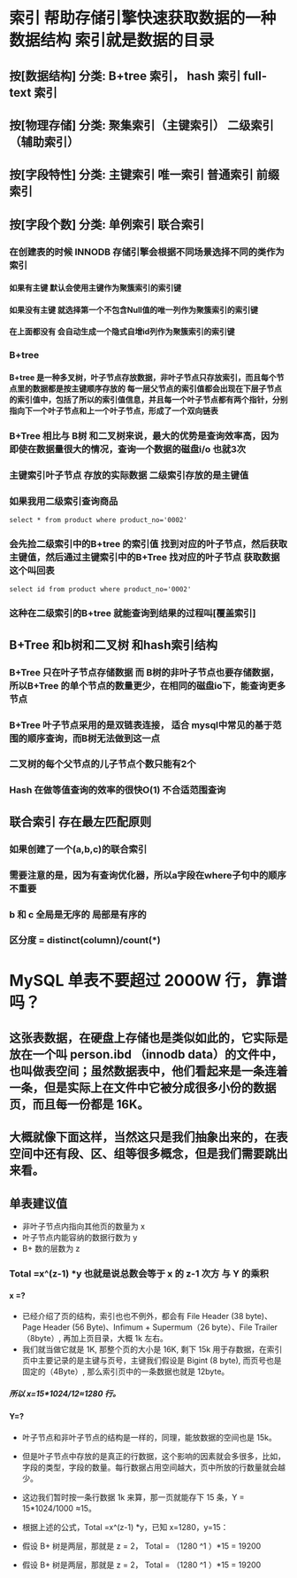 # 索引 帮助存储引擎快速获取数据的一种数据结构 索引就是数据的目录
## 按\[数据结构\] 分类: B+tree 索引， hash 索引  full-text 索引
## 按\[物理存储\] 分类: 聚集索引（主键索引） 二级索引（辅助索引）
## 按\[字段特性\] 分类: 主键索引 唯一索引 普通索引 前缀索引
## 按\[字段个数\] 分类: 单例索引  联合索引

### 在创建表的时候 INNODB 存储引擎会根据不同场景选择不同的类作为索引
#### 如果有主键 默认会使用主键作为聚簇索引的索引键
#### 如果没有主键 就选择第一个不包含Null值的唯一列作为聚簇索引的索引键
#### 在上面都没有 会自动生成一个隐式自增id列作为聚簇索引的索引键

### B+tree
#### B+tree 是一种多叉树，叶子节点存放数据，非叶子节点只存放索引，而且每个节点里的数据都是按主键顺序存放的 每一层父节点的索引值都会出现在下层子节点的索引值中，包括了所以的索引值信息，并且每一个叶子节点都有两个指针，分别指向下一个叶子节点和上一个叶子节点，形成了一个双向链表
### B+Tree 相比与 B树 和二叉树来说，最大的优势是查询效率高，因为即使在数据量很大的情况，查询一个数据的磁盘i/o 也就3次
### 主键索引叶子节点 存放的实际数据  二级索引存放的是主键值 

### 如果我用二级索引查询商品
``` mysql
select * from product where product_no='0002'
```
### 会先捡二级索引中的B+tree 的索引值 找到对应的叶子节点，然后获取主键值，然后通过主键索引中的B+Tree 找对应的叶子节点 获取数据  这个叫回表
``` mysql
select id from product where product_no='0002'
```
### 这种在二级索引的B+tree 就能查询到结果的过程叫\[覆盖索引\]


## B+Tree 和b树和二叉树 和hash索引结构
### B+Tree 只在叶子节点存储数据  而 B树的非叶子节点也要存储数据，所以B+Tree 的单个节点的数量更少，在相同的磁盘io下，能查询更多节点
### B+Tree 叶子节点采用的是双链表连接， 适合 mysql中常见的基于范围的顺序查询，而B树无法做到这一点
### 二叉树的每个父节点的儿子节点个数只能有2个
### Hash 在做等值查询的效率的很快O(1)  不合适范围查询


## 联合索引 存在最左匹配原则
### 如果创建了一个(a,b,c)的联合索引
### 需要注意的是，因为有查询优化器，所以a字段在where子句中的顺序不重要 
### b 和 c 全局是无序的 局部是有序的

### 区分度 = distinct(column)/count(*)


# MySQL 单表不要超过 2000W 行，靠谱吗？

## 这张表数据，在硬盘上存储也是类似如此的，它实际是放在一个叫 person.ibd （innodb data）的文件中，也叫做表空间；虽然数据表中，他们看起来是一条连着一条，但是实际上在文件中它被分成很多小份的数据页，而且每一份都是 16K。
## 大概就像下面这样，当然这只是我们抽象出来的，在表空间中还有段、区、组等很多概念，但是我们需要跳出来看。

## 单表建议值
- 非叶子节点内指向其他页的数量为 x
- 叶子节点内能容纳的数据行数为 y
- B+ 数的层数为 z

### Total =x^(z-1) *y 也就是说总数会等于 x 的 z-1 次方 与 Y 的乘积

#### x =?
- 已经介绍了页的结构，索引也也不例外，都会有 File Header (38 byte)、Page Header (56 Byte)、Infimum + Supermum（26 byte）、File Trailer（8byte）, 再加上页目录，大概 1k 左右。
- 我们就当做它就是 1K, 那整个页的大小是 16K, 剩下 15k 用于存数据，在索引页中主要记录的是主键与页号，主键我们假设是 Bigint (8 byte), 而页号也是固定的（4Byte）, 那么索引页中的一条数据也就是 12byte。
##### **所以 x=15*1024/12≈1280 行。**

#### Y=?
- 叶子节点和非叶子节点的结构是一样的，同理，能放数据的空间也是 15k。
- 但是叶子节点中存放的是真正的行数据，这个影响的因素就会多很多，比如，字段的类型，字段的数量。每行数据占用空间越大，页中所放的行数量就会越少。
- 这边我们暂时按一条行数据 1k 来算，那一页就能存下 15 条，Y = 15*1024/1000  ≈15。
- 根据上述的公式，Total =x^(z-1) *y，已知 x=1280，y=15：

-  假设 B+ 树是两层，那就是 z = 2， Total = （1280 ^1 ）*15 = 19200
- 假设 B+ 树是两层，那就是 z = 2， Total = （1280 ^1 ）*15 = 19200


